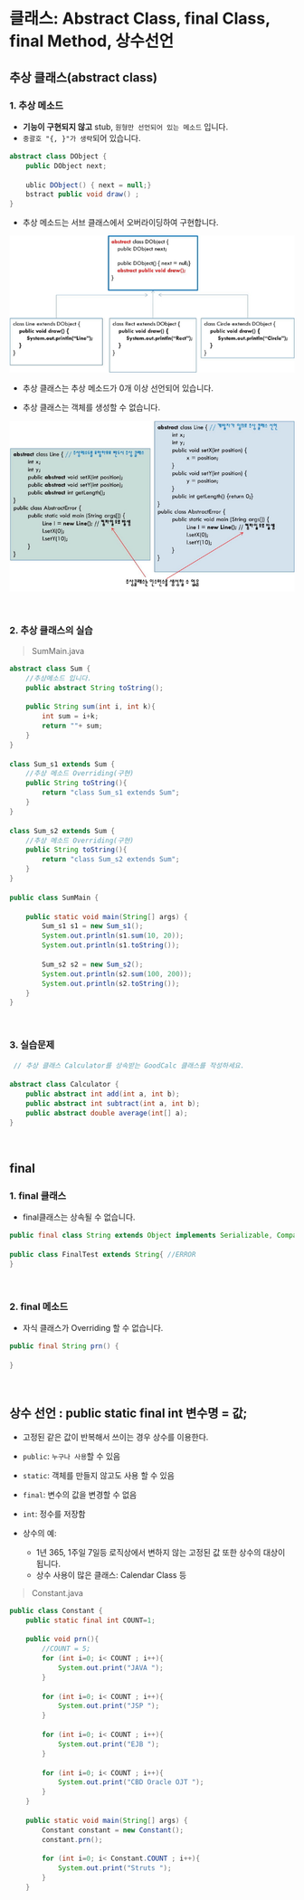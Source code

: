 # 클래스: Abstract Class, final Class, final Method, 상수선언

## 추상 클래스(abstract class)

### 1. 추상 메소드

- **기능이 구현되지 않고** stub, `원형만 선언되어 있는 메소드` 입니다.
- `중괄호 "{, }"가 생략`되어 있습니다.

```java
abstract class DObject {
    public DObject next;

    ublic DObject() { next = null;}
    bstract public void draw() ;
}
```

- 추상 메소드는 서브 클래스에서 오버라이딩하여 구현합니다.

![](images/java17_01.jpg)

- 추상 클래스는 추상 메소드가 0개 이상 선언되어 있습니다.

- 추상 클래스는 객체를 생성할 수 없습니다.

![](images/java17_02.jpg)

<br />

### 2. 추상 클래스의 실습

> SumMain.java

```java
abstract class Sum {
    //추상메소드 입니다.
    public abstract String toString();

    public String sum(int i, int k){
        int sum = i+k;
        return ""+ sum;
    }
}

class Sum_s1 extends Sum {
    //추상 메소드 Overriding(구현)
    public String toString(){
        return "class Sum_s1 extends Sum";
    }
}

class Sum_s2 extends Sum {
    //추상 메소드 Overriding(구현)
    public String toString(){
        return "class Sum_s2 extends Sum";
    }
}

public class SumMain {

    public static void main(String[] args) {
        Sum_s1 s1 = new Sum_s1();
        System.out.println(s1.sum(10, 20));
        System.out.println(s1.toString());

        Sum_s2 s2 = new Sum_s2();
        System.out.println(s2.sum(100, 200));
        System.out.println(s2.toString());
    }
}
```

<br />

### 3. 실습문제

```java
 // 추상 클래스 Calculator를 상속받는 GoodCalc 클래스를 작성하세요.

abstract class Calculator {
    public abstract int add(int a, int b);
    public abstract int subtract(int a, int b);
    public abstract double average(int[] a);
}
```

<br />

## final

### 1. final 클래스

- final클래스는 상속될 수 없습니다.

```java
public final class String extends Object implements Serializable, Comparable, CharSequence

public class FinalTest extends String{ //ERROR
}
```

<br />

### 2. final 메소드

- 자식 클래스가 Overriding 할 수 없습니다.

```java
public final String prn() {

}
```

<br />

## 상수 선언 : public static final int 변수명 = 값;

- 고정된 같은 값이 반복해서 쓰이는 경우 상수를 이용한다.

- `public`: `누구나 사용`할 수 있음

- `static`: 객체를 만들지 않고도 사용 할 수 있음

- `final`: 변수의 값을 변경할 수 없음

- `int`: 정수를 저장함

- 상수의 예:
  - 1년 365, 1주일 7일등 로직상에서 변하지 않는 고정된 값 또한 상수의 대상이 됩니다.
  - 상수 사용이 많은 클래스: Calendar Class 등

> Constant.java

```java
public class Constant {
    public static final int COUNT=1;

    public void prn(){
        //COUNT = 5;
        for (int i=0; i< COUNT ; i++){
            System.out.print("JAVA ");
        }

        for (int i=0; i< COUNT ; i++){
            System.out.print("JSP ");
        }

        for (int i=0; i< COUNT ; i++){
            System.out.print("EJB ");
        }

        for (int i=0; i< COUNT ; i++){
            System.out.print("CBD Oracle OJT ");
        }
    }

    public static void main(String[] args) {
        Constant constant = new Constant();
        constant.prn();

        for (int i=0; i< Constant.COUNT ; i++){
            System.out.print("Struts ");
        }
    }
```
